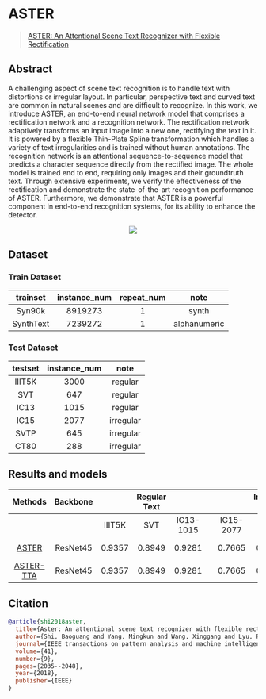 # ASTER

> [ASTER: An Attentional Scene Text Recognizer with Flexible Rectification](https://ieeexplore.ieee.org/abstract/document/8395027/)

<!-- [ALGORITHM] -->

## Abstract

A challenging aspect of scene text recognition is to handle text with distortions or irregular layout. In particular, perspective text and curved text are common in natural scenes and are difficult to recognize. In this work, we introduce ASTER, an end-to-end neural network model that comprises a rectification network and a recognition network. The rectification network adaptively transforms an input image into a new one, rectifying the text in it. It is powered by a flexible Thin-Plate Spline transformation which handles a variety of text irregularities and is trained without human annotations. The recognition network is an attentional sequence-to-sequence model that predicts a character sequence directly from the rectified image. The whole model is trained end to end, requiring only images and their groundtruth text. Through extensive experiments, we verify the effectiveness of the rectification and demonstrate the state-of-the-art recognition performance of ASTER. Furthermore, we demonstrate that ASTER is a powerful component in end-to-end recognition systems, for its ability to enhance the detector.

<div align=center>
<img src="https://user-images.githubusercontent.com/65173622/207841597-fcd596cf-20eb-42db-9108-21e586dd9109.png"/>
</div>

## Dataset

### Train Dataset

| trainset  | instance_num | repeat_num |     note     |
| :-------: | :----------: | :--------: | :----------: |
|  Syn90k   |   8919273    |     1      |    synth     |
| SynthText |   7239272    |     1      | alphanumeric |

### Test Dataset

| testset | instance_num |   note    |
| :-----: | :----------: | :-------: |
| IIIT5K  |     3000     |  regular  |
|   SVT   |     647      |  regular  |
|  IC13   |     1015     |  regular  |
|  IC15   |     2077     | irregular |
|  SVTP   |     645      | irregular |
|  CT80   |     288      | irregular |

## Results and models

|                             Methods                              | Backbone |        | Regular Text |           |     |           | Irregular Text |        |                               download                                |
| :--------------------------------------------------------------: | :------: | :----: | :----------: | :-------: | :-: | :-------: | :------------: | :----: | :-------------------------------------------------------------------: |
|                                                                  |          | IIIT5K |     SVT      | IC13-1015 |     | IC15-2077 |      SVTP      |  CT80  |                                                                       |
|   [ASTER](/configs/textrecog/aster/aster_resnet45_6e_st_mj.py)   | ResNet45 | 0.9357 |    0.8949    |  0.9281   |     |  0.7665   |     0.8062     | 0.8507 | [model](https://download.openmmlab.com/mmocr/textrecog/aster/aster_resnet45_6e_st_mj/aster_resnet45_6e_st_mj-cc56eca4.pth) \| [log](https://download.openmmlab.com/mmocr/textrecog/aster/aster_resnet45_6e_st_mj/20221214_232605.log) |
| [ASTER-TTA](/configs/textrecog/aster/aster_resnet45_6e_st_mj.py) | ResNet45 | 0.9357 |    0.8949    |  0.9281   |     |  0.7665   |     0.8062     | 0.8507 |                                                                       |

## Citation

```bibtex
@article{shi2018aster,
  title={Aster: An attentional scene text recognizer with flexible rectification},
  author={Shi, Baoguang and Yang, Mingkun and Wang, Xinggang and Lyu, Pengyuan and Yao, Cong and Bai, Xiang},
  journal={IEEE transactions on pattern analysis and machine intelligence},
  volume={41},
  number={9},
  pages={2035--2048},
  year={2018},
  publisher={IEEE}
}
```

